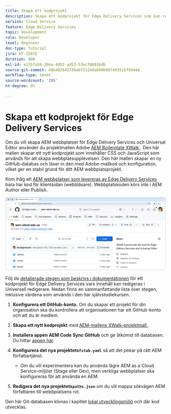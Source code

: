 ```yaml
---
title: Skapa ett kodprojekt
description: Skapa ett kodprojekt för Edge Delivery Services som kan redigeras med Universell redigerare.
version: Cloud Service
feature: Edge Delivery Services
topic: Development
role: Developer
level: Beginner
doc-type: Tutorial
jira: KT-15832
duration: 900
exl-id: e1fb7a58-2bba-4952-ad53-53ecf80836db
source-git-commit: 48b402642738abf512edab68b6074935cb7dd444
workflow-type: tm+mt
source-wordcount: '285'
ht-degree: 0%

---
```


# Skapa ett kodprojekt för Edge Delivery Services

Om du vill skapa AEM webbplatser för Edge Delivery Services och Universal Editor använder du projektmallen Adobe [AEM Boilerplate XWalk ](https://github.com/adobe-rnd/aem-boilerplate-xwalk) . Den här mallen skapar ett nytt kodprojekt som innehåller CSS och JavaScript som används för att skapa webbplatsupplevelsen. Den här mallen skapar en ny GitHub-databas och läser in den med Adobe-mallkod och konfiguration, vilket ger en stabil grund för ditt AEM webbplatsprojekt.

Kom ihåg att [AEM webbplatser som levereras av Edge Delivery Services](https://experienceleague.adobe.com/en/docs/experience-manager-learn/sites/edge-delivery-services/overview) bara har kod för klientsidan (webbläsare). Webbplatskoden körs inte i AEM Author eller Publish.

![Nytt Edge Delivery Services-projekt](./assets/1-new-project/new-project.png)

Följ de [detaljerade stegen som beskrivs i dokumentationen](https://experienceleague.adobe.com/en/docs/experience-manager-cloud-service/content/edge-delivery/wysiwyg-authoring/edge-dev-getting-started#create-github-project) för ett kodprojekt för Edge Delivery Services vars innehåll kan redigeras i Universell redigerare.  Nedan finns en sammanfattande lista över stegen, inklusive värdena som används i den här självstudiekursen.

1. **Konfigurera ett GitHub-konto.** Om du skapar ett projekt för din organisation ska du kontrollera att organisationen har ett GitHub-konto och att du är medlem.
2. **Skapa ett nytt kodprojekt** med [AEM-mallens XWalk-projektmall ](https://github.com/adobe-rnd/aem-boilerplate-xwalk).
3. **Installera appen AEM Code Sync GitHub** och ge åtkomst till databasen. Du hittar [appen här](https://github.com/apps/aem-code-sync).
4. **Konfigurera det nya projektets`fstab.yaml`** så att det pekar på rätt AEM författartjänst.

   * Om du vill experimentera kan du använda lägre AEM as a Cloud Service-miljöer (Stage eller Dev), men verkliga webbplatser ska konfigureras för att använda en AEM.

5. **Redigera det nya projektets`paths.json`** om du vill mappa sökvägen AEM författaren till webbplatsens rot.

Den här Git-databasen klonas i kapitlet [lokal utvecklingsmiljö](https://experienceleague.adobe.com/en/docs/experience-manager-learn/sites/edge-delivery-services/developing/universal-editor/3-local-development-environment) och där kod utvecklas.
